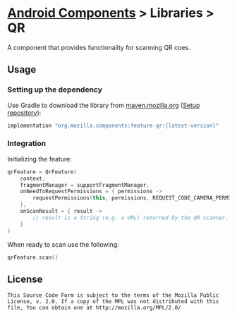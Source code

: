 # [Android Components](../../../README.md) > Libraries > QR

A component that provides functionality for scanning QR coes.

## Usage

### Setting up the dependency

Use Gradle to download the library from [maven.mozilla.org](https://maven.mozilla.org/) ([Setup repository](../../../README.md#maven-repository)):

```Groovy
implementation "org.mozilla.components:feature-qr:{latest-version}"
```

### Integration

Initializing the feature:

```kotlin
qrFeature = QrFeature(
    context,
    fragmentManager = supportFragmentManager,
    onNeedToRequestPermissions = { permissions ->
        requestPermissions(this, permissions, REQUEST_CODE_CAMERA_PERMISSIONS)
    },
    onScanResult = { result ->
        // result is a String (e.g. a URL) returned by the QR scanner.
    }
)
```

When ready to scan use the following:

```kotlin
qrFeature.scan()
```

## License

    This Source Code Form is subject to the terms of the Mozilla Public
    License, v. 2.0. If a copy of the MPL was not distributed with this
    file, You can obtain one at http://mozilla.org/MPL/2.0/
